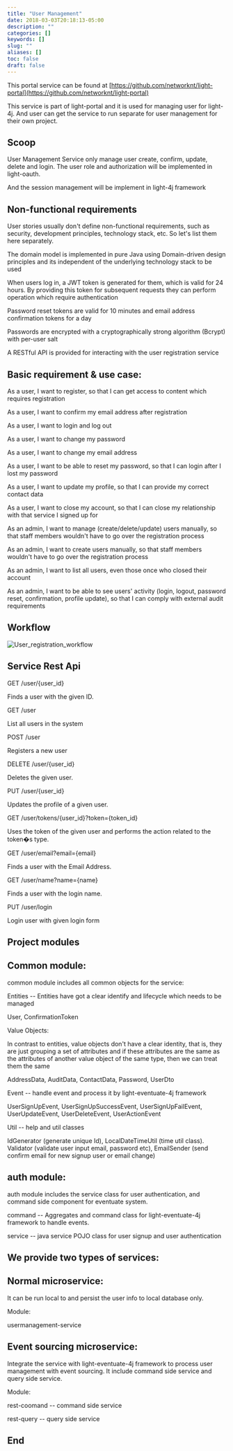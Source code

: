 ```yaml
---
title: "User Management"
date: 2018-03-03T20:18:13-05:00
description: ""
categories: []
keywords: []
slug: ""
aliases: []
toc: false
draft: false
---
```


This portal service can be found at [https://github.com/networknt/light-portal](https://github.com/networknt/light-portal)

This service is part of light-portal and it is used for managing user for light-4j. And user can get the service to run separate for user management for their own project.

## Scoop

User Management Service only manage user create, confirm, update, delete and login. The user role and authorization will be implemented in light-oauth.

And the session management will be implement in light-4j framework


## Non-functional requirements

User stories usually don't define non-functional requirements, such as security, development principles, technology stack, etc.  So let's list them here separately.

The domain model is implemented in pure Java using Domain-driven design principles and its independent of the underlying technology stack to be used

When users log in, a JWT token is generated for them, which is valid for 24 hours. By providing this token for subsequent requests they can perform operation which require authentication

Password reset tokens are valid for 10 minutes and email address confirmation tokens for a day

Passwords are encrypted with a cryptographically strong algorithm (Bcrypt) with per-user salt

A RESTful API is provided for interacting with the user registration service



## Basic requirement & use case:

As a user, I want to register, so that I can get access to content which requires registration

As a user, I want to confirm my email address after registration

As a user, I want to login and log out

As a user, I want to change my password

As a user, I want to change my email address

As a user, I want to be able to reset my password, so that I can login after I lost my password

As a user, I want to update my profile, so that I can provide my correct contact data

As a user, I want to close my account, so that I can close my relationship with that service I signed up for

As an admin, I want to manage (create/delete/update) users manually, so that staff members wouldn't have to go over the registration process

As an admin, I want to create users manually, so that staff members wouldn't have to go over the registration process

As an admin, I want to list all users, even those once who closed their account

As an admin, I want to be able to see users' activity (login, logout, password reset, confirmation, profile update), so that I can comply with external audit requirements


## Workflow


![User_registration_workflow](/images/User_registration_workflow.png)


## Service Rest Api

GET /user/{user_id}

Finds a user with the given ID.

GET /user  

List all users in the system

POST /user

Registers a new user

DELETE /user/{user_id}

Deletes the given user.

PUT /user/{user_id}

Updates the profile of a given user.

GET /user/tokens/{user_id}?token={token_id}

Uses the token of the given user and performs the action related to the token�s type.

GET /user/email?email={email}

Finds a user with the Email Address.
  
GET /user/name?name={name}

Finds a user with the login name.

PUT /user/login

Login user with given login form


## Project modules

## Common module:

common module includes all common objects for the service:

Entities  -- Entities have got a clear identify and lifecycle which needs to be managed

User,
ConfirmationToken

Value Objects:

In contrast to entities, value objects don't have a clear identity, that is, they are just grouping a set of attributes and if these attributes are the same as the attributes of another value object of the same type, then we can treat them the same

 AddressData, 
 AuditData, 
 ContactData,
 Password,
 UserDto

Event  -- handle event and process it by light-eventuate-4j framework

UserSignUpEvent,
UserSignUpSuccessEvent,
UserSignUpFailEvent,
UserUpdateEvent,
UserDeleteEvent,
UserActionEvent

Util    -- help and util classes

IdGenerator (generate unique Id),
LocalDateTimeUtil (time util class).
Validator (validate user input email, password etc),
EmailSender  (send confirm email for new signup user or email change)


## auth module:

auth module includes the service class for user authentication, and command side component for eventuate system.

command  -- Aggregates and command class for light-eventuate-4j framework to handle events.

service  -- java service POJO class for user signup and user authentication





## We provide two types of services:

## Normal microservice:

It can be run local to and persist the user info to local database only.

Module:

usermanagement-service


## Event sourcing microservice:

Integrate the service with light-eventuate-4j framework to process user management with event sourcing. It include command side service and query side service.

Module:

rest-coomand    -- command side service

rest-query      -- query side service




## End

